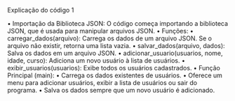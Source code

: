 Explicação do código 1

•	Importação da Biblioteca JSON: O código começa importando a biblioteca JSON, que é usada para manipular arquivos JSON.
•	Funções:
•	carregar_dados(arquivo): Carrega os dados de um arquivo JSON. Se o arquivo não existir, retorna uma lista vazia.
•	salvar_dados(arquivo, dados): Salva os dados em um arquivo JSON.
•	adicionar_usuario(usuarios, nome, idade, curso): Adiciona um novo usuário à lista de usuários.
•	exibir_usuarios(usuarios): Exibe todos os usuários cadastrados.
•	Função Principal (main):
•	Carrega os dados existentes de usuários.
•	Oferece um menu para adicionar usuários, exibir a lista de usuários ou sair do programa.
•	Salva os dados sempre que um novo usuário é adicionado.
